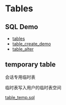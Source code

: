 # Tables

## SQL Demo

- [tables](../../scripts/dev/data_structures/tables.sql)
- [table_create_demo](../../scripts/dev/data_structures/table_create_demo.sql)
- [table_alter](../../scripts/dev/data_structures/table_alter.sql)

## temporary table

会话专用临时表

临时表写入用户的临时表空间

[table_temp.sql](../../scripts/dev/data_structures/table_temporary.sql)